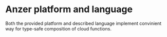 # Anzer platform and language

Both the provided platform and described language implement 
convinient way for type-safe composition of cloud functions.